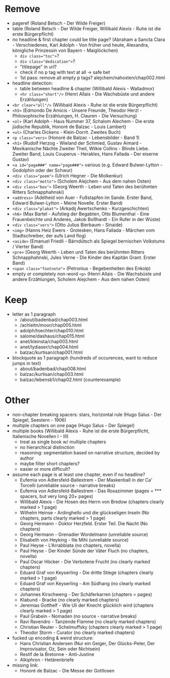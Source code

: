# Remove

* pageref (Roland Betsch - Der Wilde Freiger)
* table (Roland Betsch - Der Wilde Freiger, Willibald Alexis - Ruhe ist die erste Bürgerpflicht)
* no headline & first chapter could be title page? (Abraham a Sancta Clara - Verschiedenes, Karl Adolph - Von früher und heute, Alexandra, königliche Prinzessin von Bayern - Maiglöckchen)
    - `div class="toc">`?
    - `div class="dedication">`?
    - "titlepage" in url?
    - check if no p tag with text at all -> safe bet
    - 1st pass: remove all empty p tags? alejchem/nahosten/chap002.html
* headline detection: 
    - table between headline & chapter (Willibald Alexis - Walladmor)
    - `<hr class="short"/>` (Henri Allais - Die Wachsbüste und andere Erzählungen)
* `<br clear="all"/>` (Willibald Alexis - Ruhe ist die erste Bürgerpflicht)
* `<h5>` (Edmondo De Amicis - Unsere Freunde, Theodor Herzl - Philosophische Erzählungen, H. Clauren - Die Versuchung)
* `<ol>` (Karl Adolph - Haus Nummer 37, Schalom Alechem - Die erste jüdische Republik, Honoré de Balzac - Louis Lambert)
* `<ul>` (Charles Dickens - Klein-Dorrit. Zweites Buch)
* `<p class="vers>` (Honoré de Balzac - Lebensbilder - Band 1)
* `<h1>` (Rudolf Herzog - Wieland der Schmied, Gustav Aimard - Mexikanische Nächte Zweiter Theil, Wilkie Collins - Blinde Liebe. Zweiter Band, Louis Couperus - Herakles, Hans Fallada - Der eiserne Gustav)
* `<a id="page###" name="page###">` various (e.g. Edward Bulwer-Lytton - Godolphin oder der Schwur)
* `<div class="poem">` (Ulrich Hegner - Die Molkenkur)
* `<div class="motto">` (Scholem Alejchem - Aus dem nahen Osten)
* `<div class="box">` (Georg Weerth - Leben und Taten des berühmten Ritters Schnapphahnski)
* `<address>` (Adelheid von Auer - Fußstapfen im Sande. Erster Band, Edward Bulwer-Lytton - Meine Novelle. Erster Band)
* `<div class="plakat">` (Arkadij Awertschenko - Kurzgeschichten)
* `<h6>` (Max Bartel - Aufstieg der Begabten, Otto Blumenthal - Eine Frauenbeichte und Anderes, Jakob Boßhardt - Ein Rufer in der Wüste)
* `<div class="vers">` (Otto Julius Bierbaum - Sinaide)
* `<img>` (Hanns Heiz Ewers - Grotesken, Hans Fallada - Märchen vom Stadtschreiber, der aufs Land flog)
* `<aside>` (Emanuel Friedli - Bärndütsch als Spiegel bernischen Volkstums / Vierter Band)
* `<pre>` (Georg Weerth - Leben und Taten des berühmten Ritters Schnapphahnski, Jules Verne - Die Kinder des Kapitän Grant. Erster Band)
* `<span class="footnote">` (Petronius - Begebenheiten des Enkolp)
* empty or completely non-word `<p>` (Henri Allais - Die Wachsbüste und andere Erzählungen, Scholem Alejchem - Aus dem nahen Osten)


# Keep

* letter as 1 paragraph 
    - /about/badenbad/chap003.html 
    - /achleitn/moor/chap005.html 
    - adolph/toechter/chap010.html 
    - salome/dashaus/chap015.html 
    - anet/kleinsta/chap003.html 
    - anet/lydiaser/chap004.html 
    - balzac/kurtisan/chap001.html
* blockquote as 1 paragraph (hundreds of occurences, want to reduce jumps in text) 
    - about/badenbad/chap008.html
    - balzac/kurtisan/chap003.html
    - balzac/lebensb1/chap02.html (counterexample)

# Other

* non-chapter breaking spacers: stars, horizontal rule (Hugo Salus - Der Spiegel, Seestern - 1906)
* multiple chapters on one page (Hugo Salus - Der Spiegel)
* multiple books (Willibald Alexis - Ruhe ist die erste Bürgerpflicht, Italienische Novellen I - III)
    - treat as single book w/ multiple chapters
    - no hierarchical distinction
    - reasoning: segmentation based on narrative structure, decided by author
    - maybe filter short chapters?
    - easier or more difficult?
* assume each page is at least one chapter, even if no headline?
    - Eufemia von Adlersfeld-Ballestrem - Der Maskenball in der Ca' Torcelli (unreliable source - narrative breaks)
    - Eufemia von Adlersfeld-Ballestrem - Das Rosazimmer (pages = *** spacers, but very long 20+ pages)
    - Willibald Alexis - Die Hosen des Herrn von Bredow (chapters clearly marked > 1 page)
    - Wilhelm Heinse - Ardinghello und die glückseligen Inseln (No chapters, parts clearly marked > 1 page)
    - Georg Hermann - Doktor Herzfeld. Erster Teil. Die Nacht (No chapters)
    - Georg Hermann - Grenadier Wordelmann (unreliable source)
    - Elisabeth von Heyking - Ille Mihi (unreliable source)
    - Paul Heyse - L'Arrabbiata (no chapters, novella)
    - Paul Heyse - Der Kinder Sünde der Väter Fluch (no chapters, novella)
    - Paul Oscar Höcker - Die Verbotene Frucht (no clearly marked chapters)
    - Eduard Graf von Keyserling - Die dritte Stiege (chapters clearly marked > 1 page)
    - Eduard Graf von Keyserling - Am Südhang (no clearly marked chapters)
    - Johannes Kirschweng - Der Schäferkarren (chapters = pages)
    - Klabund - Bracke (no clearly marked chapters)
    - Jeremias Gotthelf - Wie Uli der Knecht glücklich wird (chapters clearly marked > 1 page)
    - Paul Grabein - Nomaden (no source - narrative breaks)
    - Ravi Ravendro - Tanzende Flamme (no clearly marked chapters)
    - Christian Reuter - Schelmuffsky (chapters clearly marked > 1 page)
    - Theodor Storm - Curator (no clearly marked chapters)
* fucked up encoding & weird structure:
    - Hans Christian Andersen (Nur ein Geiger, Der Glücks-Peter, Der Improvisator, Oz, Sein oder Nichtsein)
    - Restif de la Bretonne - Anti-Justine
    - Alkiphron - Hetärenbriefe
* missing link:
    - Honoré de Balzac - Die Messe der Gottlosen